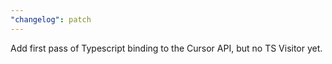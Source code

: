 ```yaml
---
"changelog": patch
---
```


Add first pass of Typescript binding to the Cursor API, but no TS Visitor yet.
